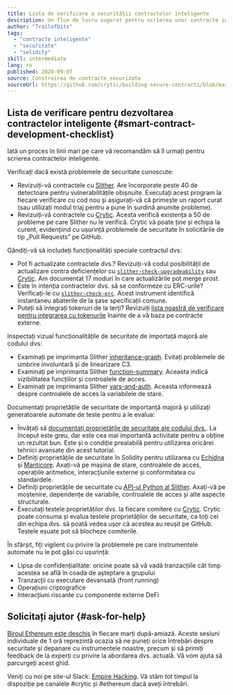 ```yaml
---
title: Lista de verificare a securității contractelor inteligente
description: Un flux de lucru sugerat pentru scrierea unor contracte inteligente securizate
author: "Trailofbits"
tags:
  - "contracte inteligente"
  - "securitate"
  - "solidity"
skill: intermediate
lang: ro
published: 2020-09-07
source: Construirea de contracte securizate
sourceUrl: https://github.com/crytic/building-secure-contracts/blob/master/development-guidelines/workflow.md
---
```


## Lista de verificare pentru dezvoltarea contractelor inteligente {#smart-contract-development-checklist}

Iată un proces în linii mari pe care vă recomandăm să îl urmați pentru scrierea contractelor inteligente.

Verificați dacă există problemele de securitate cunoscute:

- Revizuiți-vă contractele cu [Slither](https://github.com/crytic/slither). Are încorporate peste 40 de detectoare pentru vulnerabilitățile obișnuite. Executați acest program la fiecare verificare cu cod nou și asigurați-vă că primește un raport curat (sau utilizați modul triaj pentru a pune în surdină anumite probleme).
- Revizuiți-vă contractele cu [Crytic](https://crytic.io/). Acesta verifică existența a 50 de probleme pe care Slither nu le verifică. Crytic vă poate ține și echipa la curent, evidențiind cu ușurință problemele de securitate în solicitările de tip „Pull Requests” pe GitHub.

Gândiți-vă să includeți funcționalități speciale contractul dvs:

- Pot fi actualizate contractele dvs.? Revizuiți-vă codul posibilității de actualizare contra deficiențelor cu [`slither-check-upgradeability`](https://github.com/crytic/slither/wiki/Upgradeability-Checks) sau [Crytic](https://blog.trailofbits.com/2020/06/12/upgradeable-contracts-made-safer-with-crytic/). Am documentat 17 moduri în care actualizările pot merge prost.
- Este în intenția contractelor dvs. să se conformeze cu ERC-urile? Verificați-le cu [`slither-check-erc`](https://github.com/crytic/slither/wiki/ERC-Conformance). Acest instrument identifică instantaneu abaterile de la șase specificații comune.
- Puteți să integrați tokenuri de la terți? Revizuiți [lista noastră de verificare pentru integrarea cu tokenurile](/developers/tutorials/token-integration-checklist/) înainte de a vă baza pe contracte externe.

Inspectați vizual funcționalitățile de securitate de importață majoră ale codului dvs:

- Examinați pe imprimanta Slither [inheritance-graph](https://github.com/trailofbits/slither/wiki/Printer-documentation#inheritance-graph). Evitați problemele de umbrire involuntară și de linearizare C3.
- Examinați pe imprimanta Slither [function-summary](https://github.com/trailofbits/slither/wiki/Printer-documentation#function-summary). Aceasta indică vizibilitatea funcțiilor și controalele de acces.
- Examinați pe imprimanta Slither [vars-and-auth](https://github.com/trailofbits/slither/wiki/Printer-documentation#variables-written-and-authorization). Aceasta informează despre controalele de acces la variabilele de stare.

Documentați proprietățile de securitate de importanță majoră și utilizați generatoarele automate de teste pentru a le evalua:

- Învățați să [documentați proprietățile de securitate ale codului dvs.](/developers/tutorials/guide-to-smart-contract-security-tools/). La început este greu, dar este cea mai importantă activitate pentru a obține un rezultat bun. Este și o condiție prealabilă pentru utilizarea oricărei tehnici avansate din acest tutorial.
- Definiți proprietățile de securitate în Solidity pentru utilizarea cu [Echidna](https://github.com/crytic/echidna) și [Manticore](https://manticore.readthedocs.io/en/latest/verifier.html). Axați-vă pe mașina de stare, controalele de acces, operațiile aritmetice, interacțiunile externe și conformitatea cu standardele.
- Definiți proprietățile de securitate cu [API-ul Python al Slither](/developers/tutorials/how-to-use-slither-to-find-smart-contract-bugs/). Axați-vă pe moștenire, dependențe de variabile, controalele de acces și alte aspecte structurale.
- Executați testele proprietăților dvs. la fiecare comitere cu [Crytic](https://crytic.io). Crytic poate consuma și evalua testele proprietăților de securitate, ca toți cei din echipa dvs. să poată vedea ușor că acestea au reușit pe GitHub. Testele eșuate pot să blocheze comiterile.

În sfârșit, fiți vigilent cu privire la problemele pe care instrumentele automate nu le pot găsi cu ușurință:

- Lipsa de confidențialitate: oricine poate să vă vadă tranzacțiile cât timp acestea se află în coada de așteptare a grupului
- Tranzacții cu executare devansată (front running)
- Operațiuni criptografice
- Interacțiuni riscante cu componente externe DeFi

## Solicitați ajutor {#ask-for-help}

[Biroul Ethereum este deschis](https://calendly.com/dan-trailofbits/ethereum-office-hours) în fiecare marți după-amiază. Aceste sesiuni individuale de 1 oră reprezintă ocazia să ne puneți orice întrebări despre securitate și depanare cu instrumentele noastre, precum și să primiți feedback de la experți cu privire la abordarea dvs. actuală. Vă vom ajuta să parcurgeți acest ghid.

Veniți cu noi pe site-ul Slack: [Empire Hacking](https://join.slack.com/t/empirehacking/shared_invite/zt-h97bbrj8-1jwuiU33nnzg67JcvIciUw). Vă stăm tot timpul la dispoziție pe canalele #crytic și #ethereum dacă aveți întrebări.
